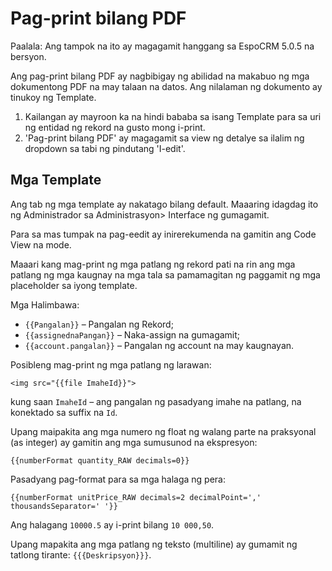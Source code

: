 # Pag-print bilang PDF

Paalala: Ang tampok na ito ay magagamit hanggang sa EspoCRM 5.0.5 na bersyon.

Ang pag-print bilang PDF ay nagbibigay ng abilidad na makabuo ng mga dokumentong PDF na may talaan na datos. Ang nilalaman ng dokumento ay tinukoy ng Template.


1. Kailangan ay mayroon ka na hindi bababa sa isang Template para sa uri ng entidad ng rekord na gusto mong i-print.
2. 'Pag-print bilang PDF' ay magagamit sa view ng detalye sa ilalim ng dropdown sa tabi ng pindutang 'I-edit'.

## Mga Template

Ang tab ng mga template ay nakatago bilang default. Maaaring idagdag ito ng Administrador sa Administrasyon> Interface ng gumagamit.

Para sa mas tumpak na pag-eedit ay inirerekumenda na gamitin ang Code View na mode.

Maaari kang mag-print ng mga patlang ng rekord pati na rin ang mga patlang ng mga kaugnay na mga tala sa pamamagitan ng paggamit ng mga placeholder sa iyong template.

Mga Halimbawa: 

* `{{Pangalan}}` – Pangalan ng Rekord;
* `{{assignednaPangan}}` – Naka-assign na gumagamit;
* `{{account.pangalan}}` – Pangalan ng account na may kaugnayan.

Posibleng mag-print ng mga patlang ng larawan:
```
<img src="{{file ImaheId}}">
```

kung saan `ImaheId` – ang pangalan ng pasadyang imahe na patlang, na konektado sa suffix na `Id`.

Upang maipakita ang mga numero ng float ng walang parte na praksyonal (as integer)  ay gamitin ang mga sumusunod na ekspresyon:
```
{{numberFormat quantity_RAW decimals=0}}
```

Pasadyang pag-format para sa mga halaga ng pera:
```
{{numberFormat unitPrice_RAW decimals=2 decimalPoint=',' thousandsSeparator=' '}}
```

Ang halagang `10000.5` ay i-print bilang `10 000,50`.

Upang mapakita ang mga patlang ng teksto (multiline) ay gumamit ng tatlong tirante: ```{{{Deskripsyon}}}```.
